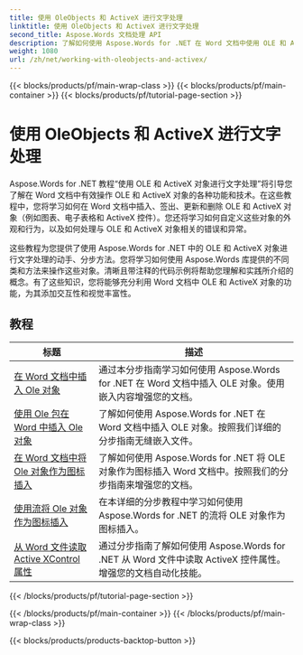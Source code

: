 ```yaml
---
title: 使用 OleObjects 和 ActiveX 进行文字处理
linktitle: 使用 OleObjects 和 ActiveX 进行文字处理
second_title: Aspose.Words 文档处理 API
description: 了解如何使用 Aspose.Words for .NET 在 Word 文档中使用 OLE 和 ActiveX 对象。带有代码示例的详细教程。
weight: 1080
url: /zh/net/working-with-oleobjects-and-activex/
---
```


{{< blocks/products/pf/main-wrap-class >}}
{{< blocks/products/pf/main-container >}}
{{< blocks/products/pf/tutorial-page-section >}}

# 使用 OleObjects 和 ActiveX 进行文字处理


Aspose.Words for .NET 教程“使用 OLE 和 ActiveX 对象进行文字处理”将引导您了解在 Word 文档中有效操作 OLE 和 ActiveX 对象的各种功能和技术。在这些教程中，您将学习如何在 Word 文档中插入、签出、更新和删除 OLE 和 ActiveX 对象（例如图表、电子表格和 ActiveX 控件）。您还将学习如何自定义这些对象的外观和行为，以及如何处理与 OLE 和 ActiveX 对象相关的错误和异常。

这些教程为您提供了使用 Aspose.Words for .NET 中的 OLE 和 ActiveX 对象进行文字处理的动手、分步方法。您将学习如何使用 Aspose.Words 库提供的不同类和方法来操作这些对象。清晰且带注释的代码示例将帮助您理解和实践所介绍的概念。有了这些知识，您将能够充分利用 Word 文档中 OLE 和 ActiveX 对象的功能，为其添加交互性和视觉丰富性。

 ## 教程
| 标题 | 描述 |
| --- | --- |
| [在 Word 文档中插入 Ole 对象](./insert-ole-object/) | 通过本分步指南学习如何使用 Aspose.Words for .NET 在 Word 文档中插入 OLE 对象。使用嵌入内容增强您的文档。 |
| [使用 Ole 包在 Word 中插入 Ole 对象](./insert-ole-object-with-ole-package/) | 了解如何使用 Aspose.Words for .NET 在 Word 文档中插入 OLE 对象。按照我们详细的分步指南无缝嵌入文件。 |
| [在 Word 文档中将 Ole 对象作为图标插入](./insert-ole-object-as-icon/) | 了解如何使用 Aspose.Words for .NET 将 OLE 对象作为图标插入 Word 文档中。按照我们的分步指南来增强您的文档。 |
| [使用流将 Ole 对象作为图标插入](./insert-ole-object-as-icon-using-stream/) | 在本详细的分步教程中学习如何使用 Aspose.Words for .NET 的流将 OLE 对象作为图标插入。 |
| [从 Word 文件读取 Active XControl 属性](./read-active-xcontrol-properties/) | 通过分步指南了解如何使用 Aspose.Words for .NET 从 Word 文件中读取 ActiveX 控件属性。增强您的文档自动化技能。 |
{{< /blocks/products/pf/tutorial-page-section >}}

{{< /blocks/products/pf/main-container >}}
{{< /blocks/products/pf/main-wrap-class >}}

{{< blocks/products/products-backtop-button >}}
